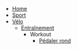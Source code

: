 <!-- docs/_sidebar.md -->
- [Home](/)
- [Sport](/Sport/)
- [Vélo](/Sport/Velo/)
    - [Entraînement](/Sport/Velo/Entrainement/)
      - Workout
        - [Pédaler rond](/Sport/Velo/Entrainement/workout_pedaler_rond.md)

